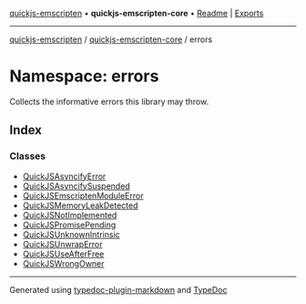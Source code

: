 [quickjs-emscripten](../../../packages.md) • **quickjs-emscripten-core** • [Readme](../../README.md) \| [Exports](../../exports.md)

***

[quickjs-emscripten](../../../packages.md) / [quickjs-emscripten-core](../../exports.md) / errors

# Namespace: errors

Collects the informative errors this library may throw.

## Index

### Classes

- [QuickJSAsyncifyError](classes/QuickJSAsyncifyError.md)
- [QuickJSAsyncifySuspended](classes/QuickJSAsyncifySuspended.md)
- [QuickJSEmscriptenModuleError](classes/QuickJSEmscriptenModuleError.md)
- [QuickJSMemoryLeakDetected](classes/QuickJSMemoryLeakDetected.md)
- [QuickJSNotImplemented](classes/QuickJSNotImplemented.md)
- [QuickJSPromisePending](classes/QuickJSPromisePending.md)
- [QuickJSUnknownIntrinsic](classes/QuickJSUnknownIntrinsic.md)
- [QuickJSUnwrapError](classes/QuickJSUnwrapError.md)
- [QuickJSUseAfterFree](classes/QuickJSUseAfterFree.md)
- [QuickJSWrongOwner](classes/QuickJSWrongOwner.md)

***

Generated using [typedoc-plugin-markdown](https://www.npmjs.com/package/typedoc-plugin-markdown) and [TypeDoc](https://typedoc.org/)
